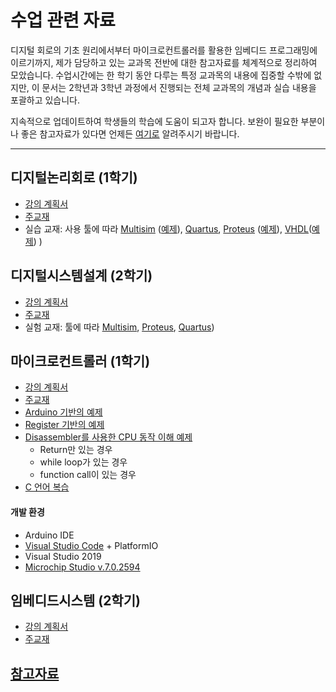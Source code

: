 # 수업 관련 자료
디지털 회로의 기초 원리에서부터 마이크로컨트롤러를 활용한 임베디드 프로그래밍에 이르기까지, 제가 담당하고 있는 교과목 전반에 대한 참고자료를 체계적으로 정리하여 모았습니다. 수업시간에는 한 학기 동안 다루는 특정 교과목의 내용에 집중할 수밖에 없지만, 이 문서는 2학년과 3학년 과정에서 진행되는 전체 교과목의 개념과 실습 내용을 포괄하고 있습니다.  

지속적으로 업데이트하여 학생들의 학습에 도움이 되고자 합니다. 보완이 필요한 부분이나 좋은 참고자료가 있다면 언제든 [여기로](mailto:sckim@hknu.ac.kr) 알려주시기 바랍니다. 
***

## 디지털논리회로 (1학기)
  + [강의 계획서](https://docs.google.com/document/d/1-Nbt2U4_RxmWI0knJ9PB-1zacaE4BrXKlVAKuqOXOog/edit#heading=h.l577gc53wk1r)
  + [주교재](https://docs.google.com/document/d/1xKtCGUAV6O_e4hP-qobRmeWclRrB3uHcYEKnHduU8tc/edit#heading=h.r1hokjytc0js)
  + 실습 교재: 사용 툴에 따라 [Multisim](https://docs.google.com/document/d/1WXezy9JFQiraSLnUy9R7dk9Pz-jLC-JfszJM1WIOl5E/edit) ([예제](/Digital_Logics/Multisim/)), 
[Quartus](https://docs.google.com/document/d/18SPKDoWC6wiWRv3qgELFiMcgOY7u5xflKEo1A7NmJGI/edit), 
[Proteus](https://docs.google.com/document/d/1fc-gf7ssCuh3Qt104MFrx15XqotCBZvXcE7OXDTSIRw/edit) ([예제](/Digital_Logics/Proteus/)), 
[VHDL](https://docs.google.com/document/d/1QnSiASvyjXRI05C4ja5JJ088FYP6Y6HgX1-tDSVPLj0/edit)([예제](/Digital_Logics/Quartus_schematics/)) )


## 디지털시스템설계 (2학기)
  + [강의 계획서]()
  + [주교재](https://docs.google.com/document/d/1JOVZyL-vZb2duroJXNOtUF97xOte-h8ld19ecXp5KbA/edit#)
  + 실험 교재: 툴에 따라 [Multisim](https://docs.google.com/document/d/1jX-wdGTK424XunvFu4a4CxtR17Vvwe2NsozZ4Cq2cl0/edit?usp=sharing), 
[Proteus](https://docs.google.com/document/d/1Bt5hzK4daAi6tXBZO7RS8zhi8J9hEL-TYFtcSkawnpE/edit?usp=sharing), 
[Quartus](https://docs.google.com/document/d/18B2oY9i0UkC5DJaRiA0vmYNfsSaPw23wI-6OQMqPB7Y/edit#heading=h.ftlyrczeeu2t))


## 마이크로컨트롤러 (1학기)
  + [강의 계획서](https://docs.google.com/document/d/1n3KUeXxMnC6K4D472Y-YwuZHPKo5krAnx2WdAsmD2wA/edit#heading=h.g1r703qpvjvj)
  + [주교재](https://docs.google.com/document/d/1_nhvIe29zZPKCVLIq8FRuj7c0cgaGvQdVK5gxfBbcHs/edit#heading=h.sl4aksowy186)
  + [Arduino 기반의 예제](/Arduino_Examples)
  + [Register 기반의 예제](/uC_Examples)
  + [Disassembler를 사용한 CPU 동작 이해 예제](/MicrochipStudio)
    + Return만 있는 경우
    + while loop가 있는 경우
    + function call이 있는 경우
  + [C 언어 복습](/VS2019)

#### 개발 환경
+ Arduino IDE
+ [Visual Studio Code](https://code.visualstudio.com/download) + PlatformIO
+ Visual Studio 2019
+ [Microchip Studio v.7.0.2594](https://www.microchip.com/en-us/tools-resources/develop/microchip-studio#Downloads)


## 임베디드시스템 (2학기)
  + [강의 계획서](https://docs.google.com/document/d/1DVsG6Le9iVnEqlcv0TA36XSPXYZ1sAhT7xt2vGAz96Q/edit)
  + [주교재](https://docs.google.com/document/d/1KTYPQfddEAMfp1s0GSFV89OG87tpyU3b9xYL5I2MYJ0/edit#heading=h.3d3t19n2s8b1)



## [참고자료](References.md)
